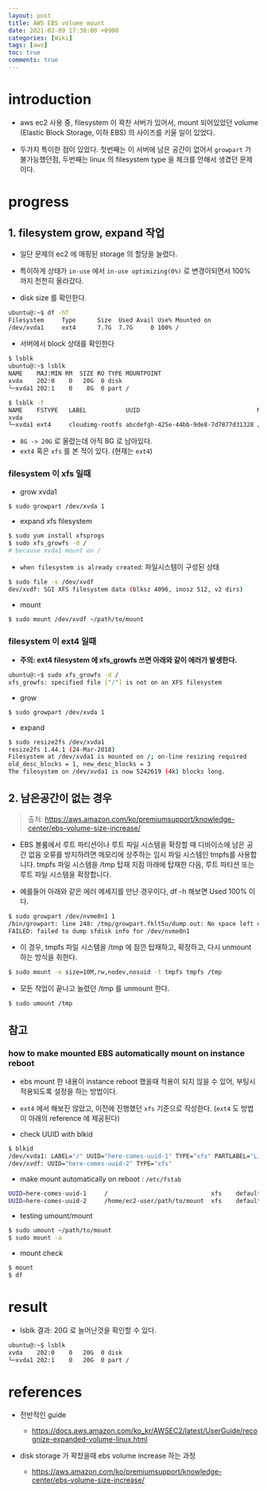 ```yaml
---
layout: post
title: AWS EBS volume mount
date: 2021-02-09 17:30:00 +0900
categories: [Wiki]
tags: [aws]
toc: true
comments: true
---
```


# introduction

- aws ec2 사용 중, filesystem 이 꽉찬 서버가 있어서, mount 되어있었던 volume (Elastic Block Storage, 이하 EBS) 의 사이즈를 키울 일이 있었다.

- 두가지 특이한 점이 있었다. 첫번째는 이 서버에 남은 공간이 없어서 `growpart` 가 불가능했던점, 두번째는 linux 의 filesystem type 을 체크를 안해서 생겼던 문제이다.

# progress

## 1. filesystem grow, expand 작업 

- 일단 문제의 ec2 에 매핑된 storage 의 할당을 늘렸다.

- 특이하게 상태가 `in-use` 에서 `in-use optimizing(0%)` 로 변경이되면서 100% 까지 천천히 올라갔다.

- disk size 를 확인한다.

```bash
ubuntu@:~$ df -hT
Filesystem     Type      Size  Used Avail Use% Mounted on
/dev/xvda1     ext4      7.7G  7.7G     0 100% /
```

- 서버에서 block 상태를 확인한다

```bash
$ lsblk
ubuntu@:~$ lsblk
NAME    MAJ:MIN RM  SIZE RO TYPE MOUNTPOINT
xvda    202:0    0   20G  0 disk
└─xvda1 202:1    0    8G  0 part /

$ lsblk -f
NAME    FSTYPE   LABEL           UUID                                 MOUNTPOINT
xvda
└─xvda1 ext4     cloudimg-rootfs abcdefgh-425e-44bb-9de8-7d7877d31328 /
```

- `8G -> 20G` 로 올렸는데 아직 8G 로 남아있다.
- `ext4` 혹은 `xfs` 를 본 적이 있다. (현재는 `ext4`)

### filesystem 이 xfs 일때

- grow xvda1

```bash
$ sudo growpart /dev/xvda 1
```

- expand xfs filesystem

```bash
$ sudo yum install xfsprogs
$ sudo xfs_growfs -d /
# because xvda1 mount on /
```

- `when filesystem is already created`: 파일시스템이 구성된 상태

```bash
$ sudo file -s /dev/xvdf 
dev/xvdf: SGI XFS filesystem data (blksz 4096, inosz 512, v2 dirs)
```

- mount

```bash
$ sudo mount /dev/xvdf ~/path/to/mount
```

### filesystem 이 ext4 일때

- **주의: ext4 filesystem 에 xfs_growfs 쓰면 아래와 같이 에러가 발생한다.**

```bash
ubuntu@:~$ sudo xfs_growfs -d /
xfs_growfs: specified file ["/"] is not on an XFS filesystem
```

- grow

```bash
$ sudo growpart /dev/xvda 1
```

- expand

```bash
$ sudo resize2fs /dev/xvda1
resize2fs 1.44.1 (24-Mar-2018)
Filesystem at /dev/xvda1 is mounted on /; on-line resizing required
old_desc_blocks = 1, new_desc_blocks = 3
The filesystem on /dev/xvda1 is now 5242619 (4k) blocks long.
```

## 2. 남은공간이 없는 경우

> 출처: https://aws.amazon.com/ko/premiumsupport/knowledge-center/ebs-volume-size-increase/

- EBS 볼륨에서 루트 파티션이나 루트 파일 시스템을 확장할 때 디바이스에 남은 공간 없음 오류를 방지하려면 메모리에 상주하는 임시 파일 시스템인 tmpfs를 사용합니다. tmpfs 파일 시스템을 /tmp 탑재 지점 아래에 탑재한 다음, 루트 파티션 또는 루트 파일 시스템을 확장합니다.

- 예를들어 아래와 같은 에러 메세지를 만난 경우이다, df -h 해보면 Used 100% 이다.

```bash
$ sudo growpart /dev/nvme0n1 1
/bin/growpart: line 248: /tmp/growpart.fklt5u/dump.out: No space left on device
FAILED: failed to dump sfdisk info for /dev/nvme0n1
```

- 이 경우, tmpfs 파일 시스템을 /tmp 에 잠깐 탑재하고, 확장하고, 다시 unmount 하는 방식을 취한다.

```bash
$ sudo mount -o size=10M,rw,nodev,nosuid -t tmpfs tmpfs /tmp
```

- 모든 작업이 끝나고 늘렸던 /tmp 를 unmount 한다.

```
$ sudo umount /tmp
```

## 참고

### how to make mounted EBS automatically mount on instance reboot

- ebs mount 한 내용이 instance reboot 했을때 적용이 되지 않을 수 있어, 부팅시 적용되도록 설정을 하는 방법이다. 

- `ext4` 에서 해보진 않았고, 이전에 진행했던 `xfs` 기준으로 작성한다. (`ext4` 도 방법이 아래의 reference 에 제공된다)

- check UUID with blkid

```bash
$ blkid
/dev/xvda1: LABEL="/" UUID="here-comes-uuid-1" TYPE="xfs" PARTLABEL="Linux" PARTUUID="here-comes-part-uuid"
/dev/xvdf: UUID="here-comes-uuid-2" TYPE="xfs"
```

- make mount automatically on reboot : `/etc/fstab`

```bash
UUID=here-comes-uuid-1     /                             xfs    defaults,noatime  1   1
UUID=here-comes-uuid-2     /home/ec2-user/path/to/mount  xfs    defaults,nofail   0   2
```

- testing umount/mount

```bash
$ sudo umount ~/path/to/mount
$ sudo mount -a
```

- mount check

```bash
$ mount
$ df
```

# result

- lsblk 결과: 20G 로 늘어난것을 확인할 수 있다.

```bash
ubuntu@:~$ lsblk
xvda    202:0    0   20G  0 disk
└─xvda1 202:1    0   20G  0 part /
```

# references

- 전반적인 guide
    - https://docs.aws.amazon.com/ko_kr/AWSEC2/latest/UserGuide/recognize-expanded-volume-linux.html

- disk storage 가 꽉찼을때 ebs volume increase 하는 과정
    - https://aws.amazon.com/ko/premiumsupport/knowledge-center/ebs-volume-size-increase/
